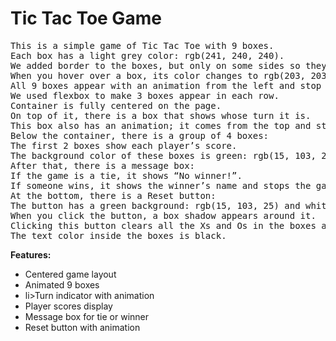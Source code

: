 # Tic Tac Toe Game
<pre>
This is a simple game of Tic Tac Toe with 9 boxes.
Each box has a light grey color: rgb(241, 240, 240).
We added border to the boxes, but only on some sides so they look separated from each other.
When you hover over a box, its color changes to rgb(203, 203, 203).
All 9 boxes appear with an animation from the left and stop in the center.
We used flexbox to make 3 boxes appear in each row.
Container is fully centered on the page.
On top of it, there is a box that shows whose turn it is.
This box also has an animation; it comes from the top and stops below.
Below the container, there is a group of 4 boxes:
The first 2 boxes show each player’s score.
The background color of these boxes is green: rgb(15, 103, 25), and the text color is white.
After that, there is a message box:
If the game is a tie, it shows “No winner!”.
If someone wins, it shows the winner’s name and stops the game.
At the bottom, there is a Reset button:
The button has a green background: rgb(15, 103, 25) and white text.
When you click the button, a box shadow appears around it.
Clicking this button clears all the Xs and Os in the boxes and resets the game.
The text color inside the boxes is black.
</pre>
<b>Features:</b>
<ul>
<li>Centered game layout</li>
<li>Animated 9 boxes</li>
<li>li>Turn indicator with animation</li>
<li>Player scores display</li>
<li>Message box for tie or winner</li>
<li>Reset button with animation</li>
</ul>